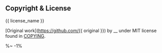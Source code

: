 <!-- ## TODO

- [ ] Add a new item to the todo list. -->

## Copyright & License

{{ license_name }}

[Original work](https://github.com/{{ original }}) by __ under MIT license found in [COPYING](COPYING).

<footer />

%~ -1%